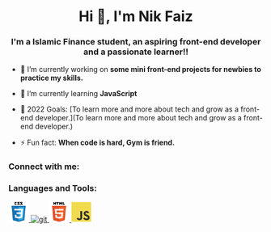<h1 align="center">Hi 👋, I'm Nik Faiz</h1>
<h3 align="center">I'm a Islamic Finance student, an aspiring front-end developer and a passionate learner!!</h3>

- 🔭 I’m currently working on **some mini front-end projects for newbies to practice my skills.**

- 🌱 I’m currently learning **JavaScript**

- 🥅 2022 Goals: [To learn more and more about tech and grow as a front-end developer.](To learn more and more about tech and grow as a front-end developer.)

- ⚡ Fun fact: **When code is hard, Gym is friend.**

<h3 align="left">Connect with me:</h3>
<p align="left">
</p>

<h3 align="left">Languages and Tools:</h3>
<p align="left"> <a href="https://www.w3schools.com/css/" target="_blank" rel="noreferrer"> <img src="https://raw.githubusercontent.com/devicons/devicon/master/icons/css3/css3-original-wordmark.svg" alt="css3" width="40" height="40"/> </a> <a href="https://git-scm.com/" target="_blank" rel="noreferrer"> <img src="https://www.vectorlogo.zone/logos/git-scm/git-scm-icon.svg" alt="git" width="40" height="40"/> </a> <a href="https://www.w3.org/html/" target="_blank" rel="noreferrer"> <img src="https://raw.githubusercontent.com/devicons/devicon/master/icons/html5/html5-original-wordmark.svg" alt="html5" width="40" height="40"/> </a> <a href="https://developer.mozilla.org/en-US/docs/Web/JavaScript" target="_blank" rel="noreferrer"> <img src="https://raw.githubusercontent.com/devicons/devicon/master/icons/javascript/javascript-original.svg" alt="javascript" width="40" height="40"/> </a> </p>

